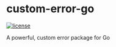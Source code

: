 # custom-error-go

[![license](https://img.shields.io/github/license/abhinav-codealchemist/custom-error-go.svg?style=flat-square)](https://github.com/abhinav-codealchemist/custom-error-go/blob/main/LICENSE)

A powerful, custom error package for Go

